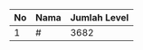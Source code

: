 | No | Nama            | Jumlah Level |
|----|-----------------|--------------|
| 1  | #    |    3682        |
